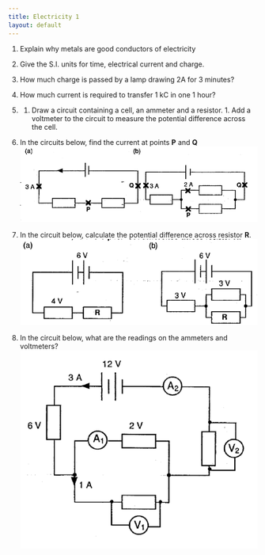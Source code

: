 ```yaml
---
title: Electricity 1
layout: default
---
```

1. Explain why metals are good conductors of electricity

1. Give the S.I. units for time, electrical current and charge.

1. How much charge is passed by a lamp drawing 2A for 3 minutes?

1. How much current is required to transfer 1 kC in one 1 hour?

1.    1. Draw a circuit containing a cell, an ammeter and a resistor.
	1. Add a voltmeter to the circuit to measure the potential difference across the cell.

1. In the circuits below, find the current at points **P** and **Q**
	![](img/circuit1.png)

1. In the circuit below, calculate the potential difference across resistor **R**.
	![](img/circuit2.png)

1. In the circuit below, what are the readings on the ammeters and voltmeters?
	![](img/circuit3.png)